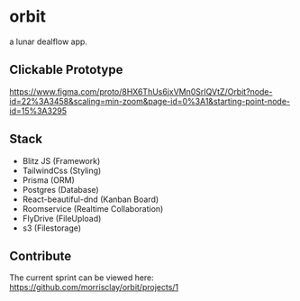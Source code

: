 # orbit
a lunar dealflow app.

## Clickable Prototype
https://www.figma.com/proto/8HX6ThUs6jxVMn0SrIQVtZ/Orbit?node-id=22%3A3458&scaling=min-zoom&page-id=0%3A1&starting-point-node-id=15%3A3295

## Stack
- Blitz JS (Framework)
- TailwindCss (Styling)
- Prisma (ORM)
- Postgres (Database)
- React-beautiful-dnd (Kanban Board)
- Roomservice (Realtime Collaboration)
- FlyDrive (FileUpload)
- s3 (Filestorage)

## Contribute
The current sprint can be viewed here: https://github.com/morrisclay/orbit/projects/1
